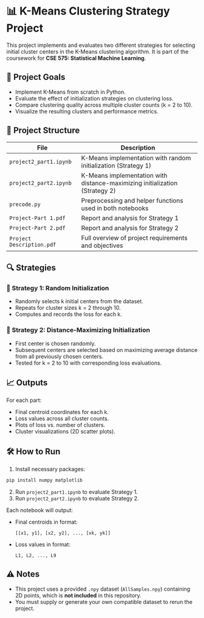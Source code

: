 # 📊 K-Means Clustering Strategy Project

This project implements and evaluates two different strategies for selecting initial cluster centers in the K-Means clustering algorithm. It is part of the coursework for **CSE 575: Statistical Machine Learning**.

## 🧠 Project Goals

- Implement K-Means from scratch in Python.
- Evaluate the effect of initialization strategies on clustering loss.
- Compare clustering quality across multiple cluster counts (k = 2 to 10).
- Visualize the resulting clusters and performance metrics.

## 📁 Project Structure

| File                 | Description                                                                 |
|----------------------|-----------------------------------------------------------------------------|
| `project2_part1.ipynb` | K-Means implementation with random initialization (Strategy 1)             |
| `project2_part2.ipynb` | K-Means implementation with distance-maximizing initialization (Strategy 2)|
| `precode.py`         | Preprocessing and helper functions used in both notebooks                   |
| `Project-Part 1.pdf` | Report and analysis for Strategy 1                                          |
| `Project-Part 2.pdf` | Report and analysis for Strategy 2                                          |
| `Project Description.pdf` | Full overview of project requirements and objectives                    |

## 🔍 Strategies

### 🧪 Strategy 1: Random Initialization
- Randomly selects k initial centers from the dataset.
- Repeats for cluster sizes k = 2 through 10.
- Computes and records the loss for each k.

### 🧬 Strategy 2: Distance-Maximizing Initialization
- First center is chosen randomly.
- Subsequent centers are selected based on maximizing average distance from all previously chosen centers.
- Tested for k = 2 to 10 with corresponding loss evaluations.

## 📈 Outputs

For each part:
- Final centroid coordinates for each k.
- Loss values across all cluster counts.
- Plots of loss vs. number of clusters.
- Cluster visualizations (2D scatter plots).

## 🛠️ How to Run

1. Install necessary packages:
```bash
pip install numpy matplotlib
```

2. Run `project2_part1.ipynb` to evaluate Strategy 1.
3. Run `project2_part2.ipynb` to evaluate Strategy 2.

Each notebook will output:
- Final centroids in format:  
  ```
  [[x1, y1], [x2, y2], ..., [xk, yk]]
  ```
- Loss values in format:  
  ```
  L1, L2, ..., L9
  ```

## ⚠️ Notes

- This project uses a provided `.npy` dataset (`AllSamples.npy`) containing 2D points, which is **not included** in this repository.
- You must supply or generate your own compatible dataset to rerun the project.
